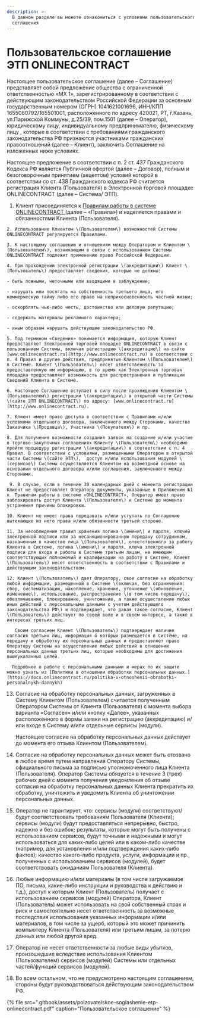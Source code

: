 ```yaml
---
description: >-
  В данном разделе вы можете ознакомиться с условиями пользовательского
  соглашения
---
```


# Пользовательское соглашение ЭТП ONLINECONTRACT

Настоящее пользовательское соглашение \(далее – Соглашение\) представляет собой предложение общества с ограниченной ответственностью «МХ 1», зарегистрированному в соответствии с действующим законодательством Российской Федерации за основным государственным номером \(ОГРН\)  1041621001696, ИНН/КПП  1655080792/165501001, расположенного по адресу 420021, РТ, г.Казань, ул.Парижской Коммуны, д.25/39, пом.1501  \(далее – Оператор\), юридическому лицу, индивидуальному предпринимателю, физическому лицу , которые в соответствии с требованиями гражданского законодательства РФ признаются участниками гражданских правоотношений \(далее – Клиент\), заключить Соглашение на изложенных ниже условиях.

Настоящее предложение в соответствии с п. 2 ст. 437 Гражданского Кодекса РФ является Публичной офертой \(далее – Договор\), полным и безоговорочным принятием \(акцептом\) условий которой в соответствии со ст. 438 Гражданского кодекса РФ считается регистрация Клиента \(Пользователя\) в Электронной торговой площадке ONLINECONTRACT \(далее – Система/ ЭТП\).

  
   1. Клиент присоединяется к [Правилам работы в системе ONLINECONTRACT ](https://docs.onlinecontract.ru/)\(далее – «Правила»\) и наделяется правами и обязанностями  Клиента \(Пользователя\).

    2. Использование Клиентом \(Пользователем\) возможностей Системы ONLINECONTRACT регулируется Правилами.

    3. К настоящему соглашению и отношениям между Оператором и Клиентом \(Пользователем\), возникающим в связи с использованием Системы ONLINECONTRACT подлежит применению право Российской Федерации.

    4. При прохождении электронной регистрации \(аккредитации\) Клиент \(Пользователь\) предоставляет сведения, которые не должны:

    - быть ложными, неточными или вводящими в заблуждение;

    - нарушать или посягать на собственность третьего лица, его коммерческую тайну либо его право на неприкосновенность частной жизни;

    - оскорблять чью-либо честь, достоинство или деловую репутацию;

    - содержать материалы рекламного характера;

    - иным образом нарушать действующее законодательство РФ.

    5. Под термином «Сведения» понимается информация, которую Клиент предоставляет Электронной торговой площадке ONLINECONTRACT в связи с пользованием Системы, включая регистрацию \(аккредитацию\) на сайте [www.onlinecontract.ru](http://www.onlinecontract.ru) в соответствии с п. 4 Правил и другие действия, предпринятые Клиентом \(Пользователем\) в Системе. Клиент \(Пользователь\) несет ответственность за предоставленную им информацию, в то время как Электронная торговая площадка предоставляет возможность для распространения и публикации Сведений Клиента в Системе.

    6. Настоящее Соглашение вступает в силу после прохождения Клиентом \(Пользователем\) регистрации \(аккредитации\) в открытой части Системы \(сайте ЭТП ONLINECONTRACT\) по адресу: [www.onlinecontract.ru](http://www.onlinecontract.ru).

    7. Клиент имеет право доступа в соответствии с Правилами и/или условиями отдельного договора, заключенного между Сторонами, качестве Заказчика \(Продавца\), Участника \(Покупателя\) и пр.

    8. Для получения возможности создания заявок на создание и/или участие в торгово-закупочных соглашениях Клиенту \(Пользователю\) необходимо пройти процедуру регистрации \(аккредитации\) в соответствии с п. 4 Правил. В соответствии с условиями, размещенными Оператором в открытой части Системы \(сайте ЭТП\),  доступ и/или использования модулей \(сервисов\) Системы осуществляется Клиентом на возмездной основе на основании отдельного договора и/или соглашения, заключенного между Сторонами.     

     9. В случае, если в течение 30 календарных дней с момента регистрации Клиент не предоставляет Оператору документы, указанные в Приложении №1 к  Правилам работы в системе «ONLINECONTRACT», Оператор имеет право заблокировать доступ Клиента \(Пользователя\) к Системе до момента устранения причины блокировки.

    10. Клиент не имеет права передавать и/или уступать по Соглашению вытекающие из него права и/или обязанности третьей стороне.

    11. За несоблюдение правил хранения логина \(имени\) и пароля, ключей электронной подписи или за несанкционированную передачу сотрудником, назначенным в качестве лица \(Пользователя\), ответственного за работу Клиента в Системе, логина \(имени\) и пароля, ключа электронной подписи для входа и работы в Системе третьим лицам, не имеющим соответствующих полномочий и квалификации на работу в Системе, Клиент \(Пользователь\) несет ответственность в соответствии с Правилами и действующим законодательством.

    12. Клиент \(Пользователь\) дает Оператору, свое согласие на обработку любой информации, размещенной в Системе \(включая, без ограничения: сбор, систематизацию, накопление, хранение, уточнение \(обновление, изменение\), использование, распространение \(в том числе передачу\), обезличивание, блокирование, уничтожение, а также осуществление любых иных действий с персональными данными с учетом действующего законодательства РФ\) и подтверждает, что давая такое согласие, Клиент \(Пользователь\) действует по своей воле и в своем интересе, а также в интересах третьих лиц.

       Своим согласием Клиент \(Пользователь\) подтверждает наличие согласия третьих лиц, информация о которых размещается в Системе, на передачу и обработку их персональных данных и предоставляет право Оператору Системы на осуществление любых действий в отношении персональных данных третьих лиц, которые необходимы для достижения вышеуказанных целей.

      Подробнее о работе с персональными данными и мерах по их защите можно узнать из [Политики в отношении обработки персональных данных.](https://docs.onlinecontract.ru/politika-v-otnoshenii-obrabotki-personalnykh-dannykh)

13. Согласие на обработку персональных данных, загруженных в Систему Клиентом \(Пользователем\) считается полученным Оператором Системы от Клиента \(Пользователя\) с момента выбора варианта «Согласен» и/или кнопку «Далее», указанных расположенного в формы заявки на регистрацию \(аккредитацию\) и/или входе в Систему и/или отдельные сервисы \(модули\).

       Настоящее согласие на обработку персональных данных действует до момента его отзыва Клиентом \(Пользователем\).

14. Согласие на обработку персональных данных может быть отозвано в любое время путем направления Оператору Системы, официального письма за подписью уполномоченного лица Клиента \(Пользователя\). Оператор Системы обязуется в течение 3 \(трех\) рабочих дней с момента получения уведомления об отзыве согласия на обработку персональных данных Клиента прекратить их обработку, уничтожить и уведомить Клиента об уничтожении персональных данных. 

  
15. Оператор не гарантирует, что: сервисы \(модули\) соответствуют/будут соответствовать требованиям Пользователя \(Клиента\); сервисы \(модули\) будут предоставляться непрерывно, быстро, надежно и без ошибок; результаты, которые могут быть получены с использованием сервисов, будут точными и надежными и могут использоваться для каких-либо целей или в каком-либо качестве \(например, для установления и/или подтверждения каких-либо фактов\); качество какого-либо продукта, услуги, информации и пр., полученных с использованием сервисов \(модулей\), будет соответствовать ожиданиям Пользователя \(Клиента\).

16. Любые информацию и/или материалы \(в том числе загружаемое ПО, письма, какие-либо инструкции и руководства к действию и т.д.\), доступ к которым Клиент \(Пользователь\) получает с использованием сервисов \(модулей\) Оператора, Клиент \(Пользователь\) может использовать на свой собственный страх и риск и самостоятельно несет ответственность за возможные последствия использования указанных информации и/или материалов, в том числе за ущерб, который это может причинить компьютеру Клиента \(Пользователя\) или третьим лицам, за потерю данных или любой другой вред.

17. Оператор не несет ответственности за любые виды убытков, произошедшие вследствие использования Клиентом \(Пользователем\) сервисов \(модулей\) Системы или отдельных частей/функций сервисов \(модулей\).

18. Во всем остальном, что не предусмотрено настоящим соглашением, стороны будут руководствоваться действующим законодательством РФ.

{% file src=".gitbook/assets/polzovatelskoe-soglashenie-etp-onlinecontract.pdf" caption="Пользовательское соглашение" %}

